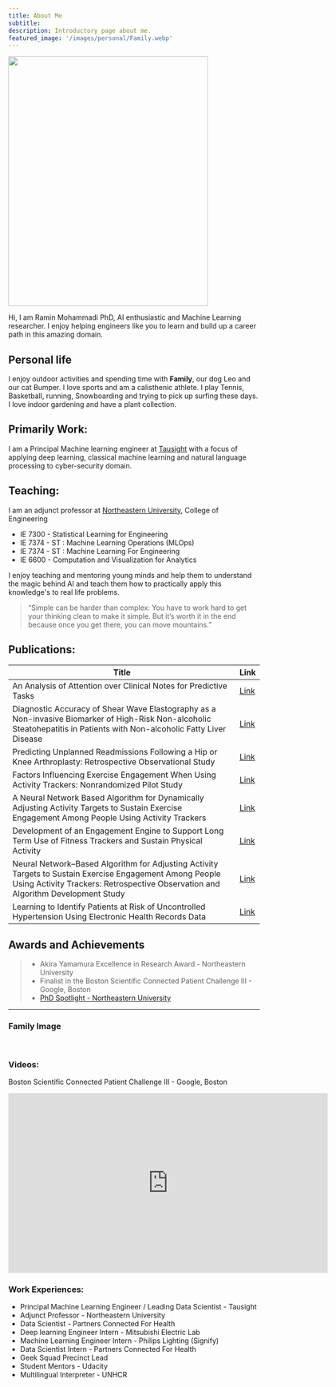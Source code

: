 ```yaml
---
title: About Me 
subtitle: 
description: Introductory page about me.
featured_image: '/images/personal/Family.webp'
---
```



<img src="/images/personal/Ramin-Mohammadi2.webp" 
     width="400" 
     height="500" />

Hi, I am Ramin Mohammadi PhD, AI enthusiastic and Machine Learning 
researcher. I enjoy helping engineers like you to learn and build up a career 
path in this amazing domain. 

## Personal life
I enjoy outdoor activities and spending time with **Family**, our dog Leo 
and our cat Bumper. I love sports and am a calisthenic athlete. I play 
Tennis, Basketball, running, Snowboarding and trying to pick up surfing 
these days. I love indoor gardening and have a plant collection.


## Primarily Work:
I am a Principal Machine learning engineer at [Tausight](https://www.tausight.com/) 
with a focus of applying deep learning, classical machine learning and 
natural language processing to cyber-security domain. 


## Teaching:
I am an adjunct professor at [Northeastern University](https://raminmohammadi.sites.northeastern.edu/), College of Engineering
* IE 7300 - Statistical Learning for Engineering
* IE 7374 - ST : Machine Learning Operations (MLOps)
* IE 7374 - ST : Machine Learning For Engineering
* IE 6600 - Computation and Visualization for Analytics

I enjoy teaching and mentoring young minds and help them to understand the 
magic behind AI and teach them how to practically apply this knowledge's to 
real life problems. 


> “Simple can be harder than complex: You have to work hard to get your thinking clean to make it simple. But it’s worth it in the end because once you get there, you can move mountains.”

## Publications:

| Title                                                                                                                                           | Link                                            |
|-------------------------------------------------------------------------------------------------------------------------------------------------|-------------------------------------------------|
| An Analysis of Attention over Clinical Notes for Predictive Tasks                                                                               | [Link](https://arxiv.org/abs/1904.03244)        |
| Diagnostic Accuracy of Shear Wave Elastography as a Non-invasive Biomarker of High-Risk Non-alcoholic Steatohepatitis in Patients with Non-alcoholic Fatty Liver Disease | [Link](https://www.sciencedirect.com/science/article/abs/pii/S0301562919316400) |
| Predicting Unplanned Readmissions Following a Hip or Knee Arthroplasty: Retrospective Observational Study                                       | [Link](https://medinform.jmir.org/2020/11/e19761) |
| Factors Influencing Exercise Engagement When Using Activity Trackers: Nonrandomized Pilot Study                                                 | [Link](https://mhealth.jmir.org/2019/10/e11603)|
| A Neural Network Based Algorithm for Dynamically Adjusting Activity Targets to Sustain Exercise Engagement Among People Using Activity Trackers | [Link](https://www.biorxiv.org/content/10.1101/775908v1.abstract)|
| Development of an Engagement Engine to Support Long Term Use of Fitness Trackers and Sustain Physical Activity                                  | [Link](https://www.iproc.org/2017/1/e22/?utm_source=TrendMD&utm_medium=cpc&utm_campaign=Iproceedings_TrendMD_0) |
| Neural Network–Based Algorithm for Adjusting Activity Targets to Sustain Exercise Engagement Among People Using Activity Trackers: Retrospective Observation and Algorithm Development Study | [Link](https://mhealth.jmir.org/2020/9/e18142/) |
| Learning to Identify Patients at Risk of Uncontrolled Hypertension Using Electronic Health Records Data                                         | [Link](https://www.ncbi.nlm.nih.gov/pmc/articles/PMC6568059/) |
 

## Awards and Achievements
> * Akira Yamamura Excellence in Research Award - Northeastern University
> * Finalist in the Boston Scientific Connected Patient Challenge III - Google, Boston
> * [PhD Spotlight - Northeastern University](https://coe.northeastern.edu/news/phd-spotlight-ramin-mohammadi-phd20-industrial-engineering/)

---


### Family Image

<div class="gallery" data-columns="4">
	<img src="/images/personal/RaminMohammadi.webp" alt=""> 
	<img src="/images/personal/plants1.webp" alt="">
	<img src="/images/personal/plants2.webp" alt="">
	<img src="/images/personal/leo.webp" alt="">
	<img src="/images/personal/bumper.webp" alt="">

</div>




### Videos:
Boston Scientific Connected Patient Challenge III - Google, Boston
<iframe src="https://www.youtube.com/embed/DbMRhB13zmg" width="640" height="360" frameborder="0" allowfullscreen></iframe>


### Work Experiences:
* Principal Machine Learning Engineer / Leading Data Scientist - Tausight
* Adjunct Professor - Northeastern University
* Data Scientist - Partners Connected For Health
* Deep learning Engineer Intern - Mitsubishi Electric Lab
* Machine Learning Engineer Intern - Philips Lighting (Signify)
* Data Scientist Intern - Partners Connected For Health
* Geek Squad Precinct Lead 
* Student Mentors - Udacity
* Multilingual Interpreter - UNHCR



